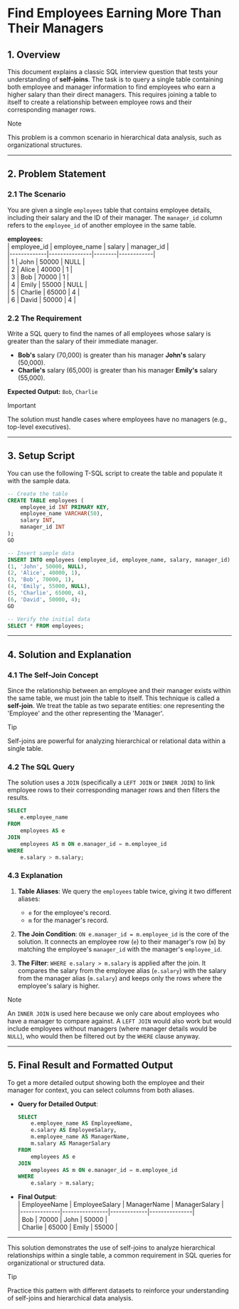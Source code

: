 # Find Employees Earning More Than Their Managers  

## 1. **Overview**  
This document explains a classic SQL interview question that tests your understanding of **self-joins**. The task is to query a single table containing both employee and manager information to find employees who earn a higher salary than their direct managers. This requires joining a table to itself to create a relationship between employee rows and their corresponding manager rows.  

> [!NOTE]  
> This problem is a common scenario in hierarchical data analysis, such as organizational structures.  

---

## 2. **Problem Statement**  

### 2.1 **The Scenario**  
You are given a single `employees` table that contains employee details, including their salary and the ID of their manager. The `manager_id` column refers to the `employee_id` of another employee in the same table.  

**employees:**  
| employee_id | employee_name | salary | manager_id |  
|-------------|---------------|--------|------------|  
| 1           | John          | 50000  | NULL       |  
| 2           | Alice         | 40000  | 1          |  
| 3           | Bob           | 70000  | 1          |  
| 4           | Emily         | 55000  | NULL       |  
| 5           | Charlie       | 65000  | 4          |  
| 6           | David         | 50000  | 4          |  

### 2.2 **The Requirement**  
Write a SQL query to find the names of all employees whose salary is greater than the salary of their immediate manager.  

- **Bob's** salary (70,000) is greater than his manager **John's** salary (50,000).  
- **Charlie's** salary (65,000) is greater than his manager **Emily's** salary (55,000).  

**Expected Output:** `Bob`, `Charlie`  

> [!IMPORTANT]  
> The solution must handle cases where employees have no managers (e.g., top-level executives).  

---

## 3. **Setup Script**  
You can use the following T-SQL script to create the table and populate it with the sample data.  

```sql
-- Create the table
CREATE TABLE employees (
    employee_id INT PRIMARY KEY,
    employee_name VARCHAR(50),
    salary INT,
    manager_id INT
);
GO

-- Insert sample data
INSERT INTO employees (employee_id, employee_name, salary, manager_id) VALUES
(1, 'John', 50000, NULL),
(2, 'Alice', 40000, 1),
(3, 'Bob', 70000, 1),
(4, 'Emily', 55000, NULL),
(5, 'Charlie', 65000, 4),
(6, 'David', 50000, 4);
GO

-- Verify the initial data
SELECT * FROM employees;
```  

---

## 4. **Solution and Explanation**  

### 4.1 **The Self-Join Concept**  
Since the relationship between an employee and their manager exists within the same table, we must join the table to itself. This technique is called a **self-join**. We treat the table as two separate entities: one representing the 'Employee' and the other representing the 'Manager'.  

> [!TIP]  
> Self-joins are powerful for analyzing hierarchical or relational data within a single table.  

### 4.2 **The SQL Query**  
The solution uses a `JOIN` (specifically a `LEFT JOIN` or `INNER JOIN`) to link employee rows to their corresponding manager rows and then filters the results.  

```sql
SELECT
    e.employee_name
FROM
    employees AS e
JOIN
    employees AS m ON e.manager_id = m.employee_id
WHERE
    e.salary > m.salary;
```  

### 4.3 **Explanation**  
1. **Table Aliases**: We query the `employees` table twice, giving it two different aliases:  
   - `e` for the employee's record.  
   - `m` for the manager's record.  

2. **The Join Condition**: `ON e.manager_id = m.employee_id` is the core of the solution. It connects an employee row (`e`) to their manager's row (`m`) by matching the employee's `manager_id` with the manager's `employee_id`.  

3. **The Filter**: `WHERE e.salary > m.salary` is applied after the join. It compares the salary from the employee alias (`e.salary`) with the salary from the manager alias (`m.salary`) and keeps only the rows where the employee's salary is higher.  

> [!NOTE]  
> An `INNER JOIN` is used here because we only care about employees who have a manager to compare against. A `LEFT JOIN` would also work but would include employees without managers (where manager details would be `NULL`), who would then be filtered out by the `WHERE` clause anyway.  

---

## 5. **Final Result and Formatted Output**  
To get a more detailed output showing both the employee and their manager for context, you can select columns from both aliases.  

- **Query for Detailed Output**:  
  ```sql
  SELECT
      e.employee_name AS EmployeeName,
      e.salary AS EmployeeSalary,
      m.employee_name AS ManagerName,
      m.salary AS ManagerSalary
  FROM
      employees AS e
  JOIN
      employees AS m ON e.manager_id = m.employee_id
  WHERE
      e.salary > m.salary;
  ```  
- **Final Output**:  
  | EmployeeName | EmployeeSalary | ManagerName | ManagerSalary |  
  |--------------|----------------|-------------|---------------|  
  | Bob          | 70000          | John        | 50000         |  
  | Charlie      | 65000          | Emily       | 55000         |  

---

This solution demonstrates the use of self-joins to analyze hierarchical relationships within a single table, a common requirement in SQL queries for organizational or structured data.  

> [!TIP]  
> Practice this pattern with different datasets to reinforce your understanding of self-joins and hierarchical data analysis.  

